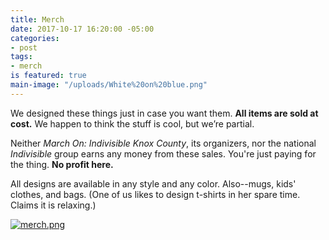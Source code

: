 ```yaml
---
title: Merch
date: 2017-10-17 16:20:00 -05:00
categories:
- post
tags:
- merch
is featured: true
main-image: "/uploads/White%20on%20blue.png"
---
```


We designed these things just in case you want them. **All items are sold at cost.** We happen to think the stuff is cool, but we’re partial. 

Neither *March On: Indivisible Knox County*, its organizers, nor the national *Indivisible* group earns any money from these sales. You're just paying for the thing. **No profit here.**

All designs are available in any style and any color. Also--mugs, kids' clothes, and bags. (One of us likes to design t-shirts in her spare time. Claims it is relaxing.) 

[![merch.png](/uploads/merch.png)](https://www.redbubble.com/people/marchonknoxco/collections/776555-march-on?asc=u//www.redbubble.com/people/MarchOnKnoxCo/shop?asc=u)